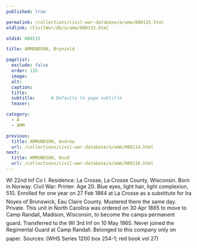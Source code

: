 ```yaml
---
published: true

permalink: /collections/civil-war-database/a/amm/000115.html
oldlink: /CivilWar/db/a/amm/000115.html

oldid: 000115

title: AMMUNDSON, Brynield

pagelist:
  exclude: false
  order: 115
  image: 
  alt:
  caption:
  title:
  subtitle:      # Defaults to page subtitle
  teaser:

category: 
  - A 
  - AMM

previous:
  title: AMMUNDSON, Andrew
  url: /collections/civil-war-database/a/amm/000114.html  
next:
  title: AMMUNDSON, Knud
  url: /collections/civil-war-database/a/amm/000116.html   
---
```

WI 22nd Inf Co I. Residence: La Crosse, La Crosse County, Wisconsin. Born in Norway. Civil War: Printer. Age 20. Blue eyes, light hair, light complexion, 5&#146;10&#148;. Enrolled for one year on 27 Feb 1864 at La Crosse as a substitute for Ira Noyes of Brunswick, Eau Claire County. Mustered there the same day. Private. This unit in North Carolina was ordered on 30 Apr 1865 to move to Camp Randall, Madison, Wisconsin, to become the camp&#146;s permanent guard. Transferred to the WI 3rd Inf on 10 May 1865. Never joined the Regimental Guard at Camp Randall. Belonged to this company &#147;only on paper&#148;. Sources: (WHS Series 1200 box 254-1; red book vol 27)